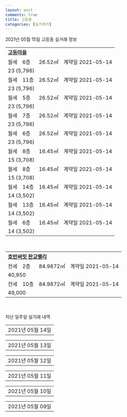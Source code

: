 ```yaml
---
layout: post
comments: true
title: 고등동
categories: [실거래가]
---
```


2021년 05월 15일 고등동 실거래 정보

<table>
  <tr>
    <td colspan="4" style="font-weight: bold;"><a href="https://search.naver.com/search.naver?query=고등마을">고등마을</a></td>
  </tr>
    
  <tr>
    <td>월세</td>
    <td>6층</td>
    <td>26.52㎡</td>
    <td>계약일 2021-05-14</td>
  </tr>
  <tr>
    <td colspan="4">23 (5,796)</td>
  </tr>
    
  <tr>
    <td>월세</td>
    <td>11층</td>
    <td>26.52㎡</td>
    <td>계약일 2021-05-14</td>
  </tr>
  <tr>
    <td colspan="4">23 (5,796)</td>
  </tr>
    
  <tr>
    <td>월세</td>
    <td>5층</td>
    <td>26.52㎡</td>
    <td>계약일 2021-05-14</td>
  </tr>
  <tr>
    <td colspan="4">23 (5,796)</td>
  </tr>
    
  <tr>
    <td>월세</td>
    <td>7층</td>
    <td>26.52㎡</td>
    <td>계약일 2021-05-14</td>
  </tr>
  <tr>
    <td colspan="4">23 (5,796)</td>
  </tr>
    
  <tr>
    <td>월세</td>
    <td>6층</td>
    <td>26.52㎡</td>
    <td>계약일 2021-05-14</td>
  </tr>
  <tr>
    <td colspan="4">23 (5,796)</td>
  </tr>
    
  <tr>
    <td>월세</td>
    <td>8층</td>
    <td>16.45㎡</td>
    <td>계약일 2021-05-14</td>
  </tr>
  <tr>
    <td colspan="4">15 (3,708)</td>
  </tr>
    
  <tr>
    <td>월세</td>
    <td>8층</td>
    <td>16.45㎡</td>
    <td>계약일 2021-05-14</td>
  </tr>
  <tr>
    <td colspan="4">15 (3,708)</td>
  </tr>
    
  <tr>
    <td>월세</td>
    <td>14층</td>
    <td>16.45㎡</td>
    <td>계약일 2021-05-14</td>
  </tr>
  <tr>
    <td colspan="4">14 (3,502)</td>
  </tr>
    
  <tr>
    <td>월세</td>
    <td>13층</td>
    <td>16.45㎡</td>
    <td>계약일 2021-05-14</td>
  </tr>
  <tr>
    <td colspan="4">14 (3,502)</td>
  </tr>
    
  <tr>
    <td>월세</td>
    <td>6층</td>
    <td>16.45㎡</td>
    <td>계약일 2021-05-14</td>
  </tr>
  <tr>
    <td colspan="4">14 (3,502)</td>
  </tr>
    
</table>
<br>
<table>
  <tr>
    <td colspan="4" style="font-weight: bold;"><a href="https://search.naver.com/search.naver?query=호반써밋 판교밸리">호반써밋 판교밸리</a></td>
  </tr>
    
  <tr>
    <td>전세</td>
    <td>2층</td>
    <td>84.9872㎡</td>
    <td>계약일 2021-05-14</td>
  </tr>
  <tr>
    <td colspan="4">40,950</td>
  </tr>
    
  <tr>
    <td>전세</td>
    <td>10층</td>
    <td>84.9872㎡</td>
    <td>계약일 2021-05-14</td>
  </tr>
  <tr>
    <td colspan="4">49,000</td>
  </tr>
    
</table>
    
<div style="margin-top: 50px; margin-bottom: 13px">지난 일주일 실거래 내역</div>

  <table style="width: 100%; margin-bottom: 1px">
      <tr class="header">
        <td>2021년 05월 14일</td>
      </tr>
      <tr class="child" style="display: none">
        <td>
            
        <table>
          <tr>
            <td colspan="4" style="font-weight: bold;"><a href="https://search.naver.com/search.naver?query=실거래정보없음">실거래정보없음</a></td>
          </tr>

        </table>
    
        </td>
      </tr>
  </table>
    
  <table style="width: 100%; margin-bottom: 1px">
      <tr class="header">
        <td>2021년 05월 13일</td>
      </tr>
      <tr class="child" style="display: none">
        <td>
            
        <table>
          <tr>
            <td colspan="4" style="font-weight: bold;"><a href="https://search.naver.com/search.naver?query=고등마을">고등마을</a></td>
          </tr>

          <tr>
            <td>월세</td>
            <td>12층</td>
            <td>44.15㎡</td>
            <td>계약일 2021-04-02</td>
          </tr>
          <tr>
            <td colspan="4">14 (6,258)</td>
          </tr>
    
        </table>
    
        </td>
      </tr>
  </table>
    
  <table style="width: 100%; margin-bottom: 1px">
      <tr class="header">
        <td>2021년 05월 12일</td>
      </tr>
      <tr class="child" style="display: none">
        <td>
            
        <table>
          <tr>
            <td colspan="4" style="font-weight: bold;"><a href="https://search.naver.com/search.naver?query=실거래정보없음">실거래정보없음</a></td>
          </tr>

        </table>
    
        </td>
      </tr>
  </table>
    
  <table style="width: 100%; margin-bottom: 1px">
      <tr class="header">
        <td>2021년 05월 11일</td>
      </tr>
      <tr class="child" style="display: none">
        <td>
            
        <table>
          <tr>
            <td colspan="4" style="font-weight: bold;"><a href="https://search.naver.com/search.naver?query=실거래정보없음">실거래정보없음</a></td>
          </tr>

        </table>
    
        </td>
      </tr>
  </table>
    
  <table style="width: 100%; margin-bottom: 1px">
      <tr class="header">
        <td>2021년 05월 10일</td>
      </tr>
      <tr class="child" style="display: none">
        <td>
            
        <table>
          <tr>
            <td colspan="4" style="font-weight: bold;"><a href="https://search.naver.com/search.naver?query=실거래정보없음">실거래정보없음</a></td>
          </tr>

        </table>
    
        </td>
      </tr>
  </table>
    
  <table style="width: 100%; margin-bottom: 1px">
      <tr class="header">
        <td>2021년 05월 09일</td>
      </tr>
      <tr class="child" style="display: none">
        <td>
            
        <table>
          <tr>
            <td colspan="4" style="font-weight: bold;"><a href="https://search.naver.com/search.naver?query=실거래정보없음">실거래정보없음</a></td>
          </tr>

        </table>
    
        </td>
      </tr>
  </table>
    

